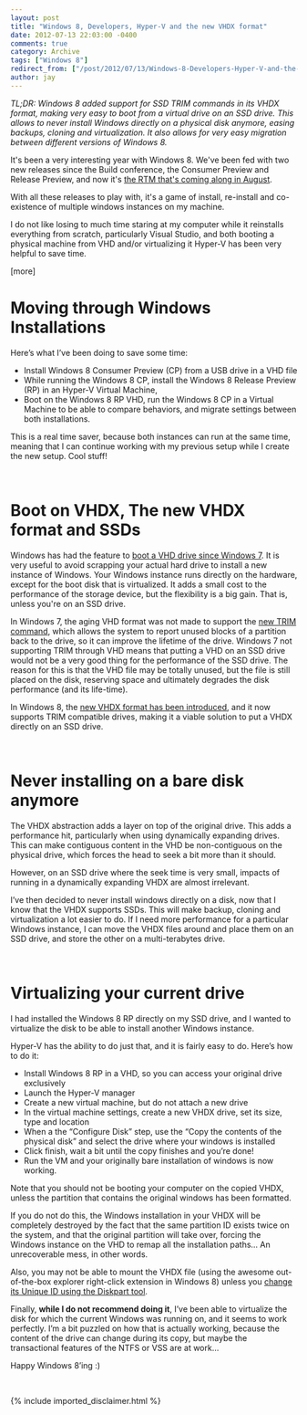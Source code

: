 ```yaml
---
layout: post
title: "Windows 8, Developers, Hyper-V and the new VHDX format"
date: 2012-07-13 22:03:00 -0400
comments: true
category: Archive
tags: ["Windows 8"]
redirect_from: ["/post/2012/07/13/Windows-8-Developers-Hyper-V-and-the-new-VHDX-format.aspx", "/post/2012/07/13/windows-8-developers-hyper-v-and-the-new-vhdx-format.aspx"]
author: jay
---
```

<!-- more -->
<p><em>TL;DR: Windows 8 added support for SSD TRIM commands in its VHDX format, making very easy to boot from a virtual drive on an SSD drive. This allows to never install Windows directly on a physical disk anymore, easing backups, cloning and virtualization. It also allows for very easy migration between different versions of Windows 8.</em></p>
<p>It's been a very interesting year with Windows 8. We've been fed with&nbsp;two new releases since the Build conference, the Consumer Preview and Release Preview, and now it's <a href="http://windowsteamblog.com/windows/b/bloggingwindows/archive/2012/07/09/upcoming-windows-milestones-shared-with-partners-at-wpc.aspx">the RTM that's coming along in August</a>.</p>
<p>With all these releases to play with, it's a game of install, re-install and&nbsp;co-existence of multiple windows instances on my machine.</p>
<p>I do not like losing to much time staring at my computer while it reinstalls everything from scratch, particularly Visual Studio, and&nbsp;both booting a physical machine&nbsp;from VHD&nbsp;and/or virtualizing it Hyper-V has been very helpful to save time.</p>
<p>[more]&nbsp;</p>
<h1>Moving through Windows Installations</h1>
<p>Here&rsquo;s what I&rsquo;ve been doing to save some time:</p>
<ul>
<li>Install Windows 8 Consumer Preview (CP) from a USB drive in a VHD file</li>
<li>While running the Windows 8 CP, install the Windows 8 Release Preview (RP) in an Hyper-V Virtual Machine,</li>
<li>Boot on the Windows 8 RP VHD, run the Windows 8 CP in a Virtual Machine to be able to compare behaviors, and migrate settings between both installations.</li>
</ul>
<p>This is a real time saver, because both instances can run at the same time, meaning that I can continue working with my previous setup while I create the new setup. Cool stuff!</p>
<p>&nbsp;</p>
<h1>Boot on VHDX, The new VHDX format and SSDs</h1>
<p>Windows has had the feature to <a href="http://www.hanselman.com/blog/HowToGuideToInstallingAndBootingWindows8ConsumerPreviewOffAVHDVirtualHardDisk.aspx">boot a VHD drive since Windows 7</a>. It is very useful to avoid scrapping your actual hard drive to install a new instance of Windows. Your Windows instance runs directly on the hardware, except for the boot disk that is virtualized. It adds a small cost to the performance of the storage device, but the flexibility is a big gain. That is, unless you're on an SSD drive.</p>
<p>In Windows 7, the aging&nbsp;VHD format was not made to support the <a href="http://en.wikipedia.org/wiki/TRIM">new TRIM command</a>, which allows the system to report unused blocks of a partition back to the drive, so it can improve the lifetime of the drive. Windows 7 not supporting TRIM through VHD means that putting a VHD on an SSD drive would not be a very&nbsp;good thing&nbsp;for the performance of the SSD drive. The reason for this is that the VHD file may be totally unused, but the file is still placed on the disk, reserving space and ultimately degrades the disk performance (and its life-time).</p>
<p>In Windows 8, the <a href="http://blogs.technet.com/b/aviraj/archive/2012/05/06/windows-server-2012-convert-vhd-to-vhdx-using-hyper-v-manager.aspx">new VHDX format has been introduced</a>, and it now supports TRIM compatible drives, making it a viable solution to put a VHDX directly on an SSD drive.</p>
<p>&nbsp;</p>
<h1>Never installing on a bare disk anymore</h1>
<p>The VHDX abstraction adds a layer on top of the original drive. This adds a performance hit, particularly when using dynamically expanding drives. This can make contiguous content in the VHD be non-contiguous on the physical drive, which forces the head to seek a bit more than it should.</p>
<p>However, on an SSD drive where the seek time is very small, impacts of running in a dynamically expanding VHDX are almost irrelevant.</p>
<p>I&rsquo;ve then decided to never install windows directly on a disk, now that I know that the VHDX supports SSDs. This will make backup, cloning and virtualization a lot easier to do. If I need more performance for a particular Windows instance, I can move the VHDX files around and place them on an SSD drive, and store the other on a multi-terabytes drive.</p>
<p>&nbsp;</p>
<h1>Virtualizing your current drive</h1>
<p>I had installed the Windows 8 RP directly on my SSD drive, and I wanted to virtualize the disk to be able to install another Windows instance.</p>
<p>Hyper-V has the ability to do just that, and it is fairly easy to do. Here&rsquo;s how to do it:</p>
<ul>
<li>Install Windows 8 RP in a VHD, so you can access your original drive exclusively</li>
<li>Launch the Hyper-V manager</li>
<li>Create a new virtual machine, but do not attach a new drive</li>
<li>In the virtual machine settings, create a new VHDX drive, set its size, type and location</li>
<li>When a the &ldquo;Configure Disk&rdquo; step, use the &ldquo;Copy the contents of the physical disk&rdquo; and select the drive where your windows is installed</li>
<li>Click finish, wait a bit until the copy finishes and you&rsquo;re done!</li>
<li>Run the VM and your originally bare installation of windows is now working.</li>
</ul>
<p>Note that you should not be booting your computer on the copied VHDX, unless the partition that contains the original windows has been formatted.</p>
<p>If you do not do this, the Windows installation in your VHDX will be completely destroyed by the fact that the same partition ID exists twice on the system, and that the original partition will take over, forcing the Windows instance on the VHD to remap all the installation paths&hellip; An unrecoverable mess, in other words.</p>
<p>Also, you may not be able to mount the VHDX file (using the awesome out-of-the-box explorer right-click extension in Windows 8) unless you <a href="http://technet.microsoft.com/en-us/library/cc730793(v=ws.10)">change its Unique ID using the Diskpart tool</a>.</p>
<p>Finally, <strong>while I do not recommend doing it</strong>, I&rsquo;ve been able to virtualize the disk for which the current Windows was running on, and it seems to work perfectly. I&rsquo;m a bit puzzled on how that is actually working, because the content of the drive can change during its copy, but maybe the transactional features of the NTFS or VSS are at work&hellip;</p>
<p>Happy Windows 8&rsquo;ing :)</p>
<p>&nbsp;</p>
{% include imported_disclaimer.html %}
